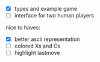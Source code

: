- [x] types and example game
- [ ] interface for two human players

nice to haves:
- [x] better ascii representation
- [ ] colored Xs and Os
- [ ] highlight lastmove
